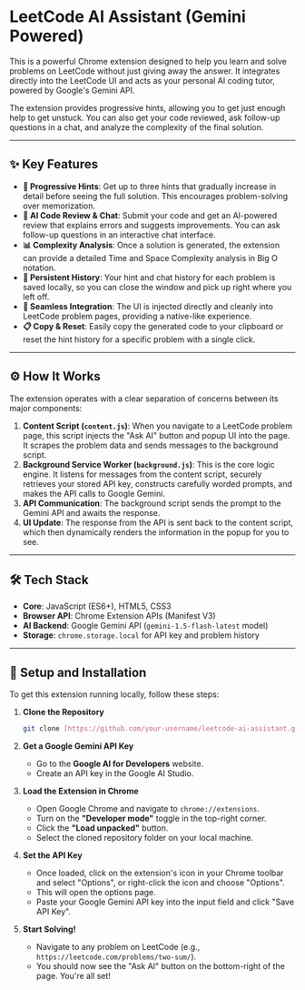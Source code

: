 # LeetCode AI Assistant (Gemini Powered)

This is a powerful Chrome extension designed to help you learn and solve problems on LeetCode without just giving away the answer. It integrates directly into the LeetCode UI and acts as your personal AI coding tutor, powered by Google's Gemini API.

The extension provides progressive hints, allowing you to get just enough help to get unstuck. You can also get your code reviewed, ask follow-up questions in a chat, and analyze the complexity of the final solution.

---

## ✨ Key Features

-   **🧠 Progressive Hints**: Get up to three hints that gradually increase in detail before seeing the full solution. This encourages problem-solving over memorization.
-   **🤖 AI Code Review & Chat**: Submit your code and get an AI-powered review that explains errors and suggests improvements. You can ask follow-up questions in an interactive chat interface.
-   **📊 Complexity Analysis**: Once a solution is generated, the extension can provide a detailed Time and Space Complexity analysis in Big O notation.
-   **💾 Persistent History**: Your hint and chat history for each problem is saved locally, so you can close the window and pick up right where you left off.
-   **🚀 Seamless Integration**: The UI is injected directly and cleanly into LeetCode problem pages, providing a native-like experience.
-   **📋 Copy & Reset**: Easily copy the generated code to your clipboard or reset the hint history for a specific problem with a single click.

---

## ⚙️ How It Works

The extension operates with a clear separation of concerns between its major components:

1.  **Content Script (`content.js`)**: When you navigate to a LeetCode problem page, this script injects the "Ask AI" button and popup UI into the page. It scrapes the problem data and sends messages to the background script.
2.  **Background Service Worker (`background.js`)**: This is the core logic engine. It listens for messages from the content script, securely retrieves your stored API key, constructs carefully worded prompts, and makes the API calls to Google Gemini.
3.  **API Communication**: The background script sends the prompt to the Gemini API and awaits the response.
4.  **UI Update**: The response from the API is sent back to the content script, which then dynamically renders the information in the popup for you to see.

---

## 🛠️ Tech Stack

-   **Core**: JavaScript (ES6+), HTML5, CSS3
-   **Browser API**: Chrome Extension APIs (Manifest V3)
-   **AI Backend**: Google Gemini API (`gemini-1.5-flash-latest` model)
-   **Storage**: `chrome.storage.local` for API key and problem history

---

## 🚀 Setup and Installation

To get this extension running locally, follow these steps:

1.  **Clone the Repository**
    ```bash
    git clone [https://github.com/your-username/leetcode-ai-assistant.git](https://github.com/your-username/leetcode-ai-assistant.git)
    ```
2.  **Get a Google Gemini API Key**
    -   Go to the **Google AI for Developers** website.
    -   Create an API key in the Google AI Studio.

3.  **Load the Extension in Chrome**
    -   Open Google Chrome and navigate to `chrome://extensions`.
    -   Turn on the **"Developer mode"** toggle in the top-right corner.
    -   Click the **"Load unpacked"** button.
    -   Select the cloned repository folder on your local machine.

4.  **Set the API Key**
    -   Once loaded, click on the extension's icon in your Chrome toolbar and select "Options", or right-click the icon and choose "Options".
    -   This will open the options page.
    -   Paste your Google Gemini API key into the input field and click "Save API Key".

5.  **Start Solving!**
    -   Navigate to any problem on LeetCode (e.g., `https://leetcode.com/problems/two-sum/`).
    -   You should now see the "Ask AI" button on the bottom-right of the page. You're all set!
